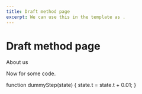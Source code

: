 ```yaml
---
title: Draft method page
excerpt: We can use this in the template as .
---
```


# Draft method page

<g-link to="/about/">About us</g-link>

Now for some code.

<app-code-bin>
function dummyStep(state) {
  state.t = state.t + 0.01;
}
</app-code-bin>
